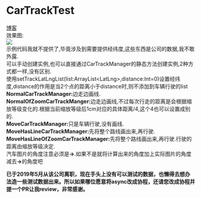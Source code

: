 # CarTrackTest
<a href="https://blog.csdn.net/android_upl/article/details/78647147">博客</a><br/>
效果图:<br/><image src="https://github.com/nanjolnoSat/CarTrackTest/blob/master/carTrack.gif" /><br/>
示例代码我就不提供了,毕竟涉及到需要提供经纬度,这些东西是公司的数据,我不敢外露.<br/>
可以手动创建实例,也可以直接通过CarTrackManager的静态方法创建实例,2种方式都一样,没有区别.<br/>
使用setTrackLatLngList(list:ArrayList&lt;LatLng&gt;,distance:Int=0)设置经纬度,distance的作用是当2个点的距离小于distance时,则不添加到车辆行驶的list<br/>
<b>NormalCarTrackManager:</b>边走边画线.<br/>
<b>NormalOfZoomCarTrackManger:</b>边走边画线,不过每次行走的距离是会根据缩放等级变化的.根据当前缩放等级后1cm对应的具体距离/4,这个4也可以设置成别的.<br/>
<b>MoveCarTrackManager:</b>只是车辆行驶,没有画线.<br/>
<b>MoveHasLineCarTrackManager:</b>先将整个路线画出来,再行驶.<br/>
<b>MoveHasLineOfZoomCarTrackManager:</b>先将整个路线画出来,再行驶.行驶的距离由缩放等级决定.<br/>
汽车图片的角度注意必须是<b>→</b>.如果不是就将计算出来的角度加上实际图片的角度减去<b>→</b>的角度吧

**已于2019年5月从该公司离职，现在手头上没有可以测试的数据，也懒得去想办法造一些测试数据出来。所以如果哪位愿意将async改成协程，还请您改成协程并提一个PR让我review，非常感谢。**
